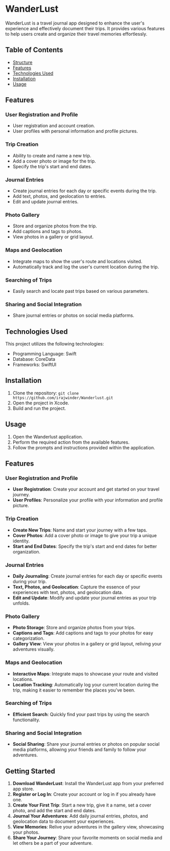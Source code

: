 # WanderLust

WanderLust is a travel journal app designed to enhance the user's experience and effectively document their trips. It provides various features to help users create and organize their travel memories effortlessly.

## Table of Contents
- [Structure](#Structure)
- [Features](#features)
- [Technologies Used](#technologies-used)
- [Installation](#Installation)
- [Usage](#usage)

## Features

### User Registration and Profile

- User registration and account creation.
- User profiles with personal information and profile pictures.

### Trip Creation

- Ability to create and name a new trip.
- Add a cover photo or image for the trip.
- Specify the trip's start and end dates.

### Journal Entries

- Create journal entries for each day or specific events during the trip.
- Add text, photos, and geolocation to entries.
- Edit and update journal entries.

### Photo Gallery

- Store and organize photos from the trip.
- Add captions and tags to photos.
- View photos in a gallery or grid layout.

### Maps and Geolocation

- Integrate maps to show the user's route and locations visited.
- Automatically track and log the user's current location during the trip.

### Searching of Trips

- Easily search and locate past trips based on various parameters.

### Sharing and Social Integration

- Share journal entries or photos on social media platforms.


## Technologies Used

This project utilizes the following technologies:

- Programming Language: Swift
- Database: CoreData
- Frameworks: SwiftUI

## Installation
1. Clone the repository: `git clone https://github.com/irajwinder/Wanderlust.git`
2. Open the project in Xcode.
3. Build and run the project.

## Usage
1. Open the Wanderlust application.
2. Perform the required action from the available features.
3. Follow the prompts and instructions provided within the application.

## Features

### User Registration and Profile

- **User Registration**: Create your account and get started on your travel journey.
- **User Profiles**: Personalize your profile with your information and profile picture.

### Trip Creation

- **Create New Trips**: Name and start your journey with a few taps.
- **Cover Photos**: Add a cover photo or image to give your trip a unique identity.
- **Start and End Dates**: Specify the trip's start and end dates for better organization.

### Journal Entries

- **Daily Journaling**: Create journal entries for each day or specific events during your trip.
- **Text, Photos, and Geolocation**: Capture the essence of your experiences with text, photos, and geolocation data.
- **Edit and Update**: Modify and update your journal entries as your trip unfolds.

### Photo Gallery

- **Photo Storage**: Store and organize photos from your trips.
- **Captions and Tags**: Add captions and tags to your photos for easy categorization.
- **Gallery View**: View your photos in a gallery or grid layout, reliving your adventures visually.

### Maps and Geolocation

- **Interactive Maps**: Integrate maps to showcase your route and visited locations.
- **Location Tracking**: Automatically log your current location during the trip, making it easier to remember the places you've been.

### Searching of Trips

- **Efficient Search**: Quickly find your past trips by using the search functionality.

### Sharing and Social Integration

- **Social Sharing**: Share your journal entries or photos on popular social media platforms, allowing your friends and family to follow your adventures.

## Getting Started

1. **Download WanderLust**: Install the WanderLust app from your preferred app store.
2. **Register or Log In**: Create your account or log in if you already have one.
3. **Create Your First Trip**: Start a new trip, give it a name, set a cover photo, and add the start and end dates.
4. **Journal Your Adventures**: Add daily journal entries, photos, and geolocation data to document your experiences.
5. **View Memories**: Relive your adventures in the gallery view, showcasing your photos.
6. **Share Your Journey**: Share your favorite moments on social media and let others be a part of your adventure.
